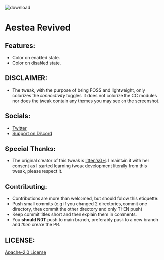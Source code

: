 ![download](https://twickd.com/images/c8577cb61e417dab355e253a0008628601232521.jpeg)

# Aestea Revived

## Features:

* Color on enabled state.
* Color on disabled state.

## DISCLAIMER:

*  The tweak, with the purpose of being FOSS and lightweight, only colorizes the *connectivity* toggles, it does not colorize the CC modules nor does the tweak contain any themes you may see on the screenshot.

##  Socials:

* [Twitter](https://twitter.com/Lukii120)
* [Support on Discord](https://discord.gg/2y5uWhhNJu)

## Special Thanks:

* The original creator of this tweak is [litten'sGH](https://github.com/schneelittchen/). I maintain it with her consent as I started learning tweak development literally from this tweak, please respect it.

## Contributing:

* Contributions are more than welcomed, but should follow this etiquette:
* Push small commits (e.g if you changed 2 directories, commit one directory, then commit the other directory and only THEN push)
* Keep commit titles short and then explain them in comments.
* You **should NOT** push to main branch, preferably push to a new branch and *then* create the PR.

## LICENSE:

[Apache-2.0 License](https://www.apache.org/licenses/LICENSE-2.0)